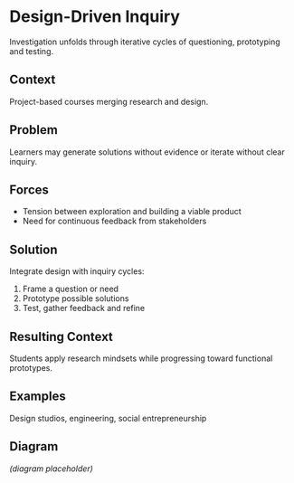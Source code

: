# Design-Driven Inquiry

Investigation unfolds through iterative cycles of questioning, prototyping and testing.

## Context
Project-based courses merging research and design.

## Problem
Learners may generate solutions without evidence or iterate without clear inquiry.

## Forces
- Tension between exploration and building a viable product
- Need for continuous feedback from stakeholders

## Solution
Integrate design with inquiry cycles:
1. Frame a question or need
2. Prototype possible solutions
3. Test, gather feedback and refine

## Resulting Context
Students apply research mindsets while progressing toward functional prototypes.

## Examples
Design studios, engineering, social entrepreneurship

## Diagram
*(diagram placeholder)*

